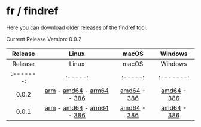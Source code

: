 # fr / findref



Here you can download older releases of the findref tool.

Current Release Version: 0.0.2

| Release | Linux                     | macOS | Windows |
|:-------:|:-------------------------:|:-------------:|:-------------:|
| Release | Linux | macOS | Windows |
|:-------:|:-----:|:-----:|:-------:|
| 0.0.2 | [arm](https://raw.githubusercontent.com/FreedomBen/findref-bin/master/0.0.2/linux/arm/findref) - [amd64](https://raw.githubusercontent.com/FreedomBen/findref-bin/master/0.0.2/linux/amd64/findref) - [arm64](https://raw.githubusercontent.com/FreedomBen/findref-bin/master/0.0.2/linux/arm64/findref) - [386](https://raw.githubusercontent.com/FreedomBen/findref-bin/master/0.0.2/linux/386/findref) | [amd64](https://raw.githubusercontent.com/FreedomBen/findref-bin/master/0.0.2/darwin/amd64/findref) - [386](https://raw.githubusercontent.com/FreedomBen/findref-bin/master/0.0.2/darwin/386/findref) | [amd64](https://raw.githubusercontent.com/FreedomBen/findref-bin/master/0.0.2/windows/amd64/findref.exe) - [386](https://raw.githubusercontent.com/FreedomBen/findref-bin/master/0.0.2/windows/386/findref.exe) |
| 0.0.1 | [arm](https://raw.githubusercontent.com/FreedomBen/findref-bin/master/0.0.1/linux/arm/findref) - [amd64](https://raw.githubusercontent.com/FreedomBen/findref-bin/master/0.0.1/linux/amd64/findref) - [arm64](https://raw.githubusercontent.com/FreedomBen/findref-bin/master/0.0.1/linux/arm64/findref) - [386](https://raw.githubusercontent.com/FreedomBen/findref-bin/master/0.0.1/linux/386/findref) | [amd64](https://raw.githubusercontent.com/FreedomBen/findref-bin/master/0.0.1/darwin/amd64/findref) - [386](https://raw.githubusercontent.com/FreedomBen/findref-bin/master/0.0.1/darwin/386/findref) | [amd64](https://raw.githubusercontent.com/FreedomBen/findref-bin/master/0.0.1/windows/amd64/findref.exe) - [386](https://raw.githubusercontent.com/FreedomBen/findref-bin/master/0.0.1/windows/386/findref.exe) |

